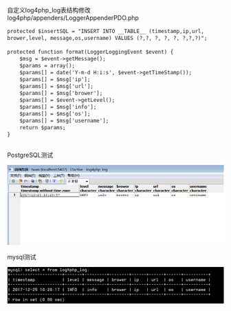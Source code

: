 自定义log4php_log表结构修改   log4php/appenders/LoggerAppenderPDO.php

```
protected $insertSQL = "INSERT INTO __TABLE__ (timestamp,ip,url, brower,level, message,os,username) VALUES (?,?, ?, ?, ?, ?,?,?)";

protected function format(LoggerLoggingEvent $event) {
	$msg = $event->getMessage();
	$params = array();
	$params[] = date('Y-m-d H:i:s', $event->getTimeStamp());
	$params[] = $msg['ip'];
	$params[] = $msg['url'];
	$params[] = $msg['brower'];
	$params[] = $event->getLevel();
	$params[] = $msg['info'];
	$params[] = $msg['os'];
	$params[] = $msg['username'];
	return $params;
}
  
```  
  

PostgreSQL测试

![img](postgresql.png)

mysql测试

![img](mysql.png)

